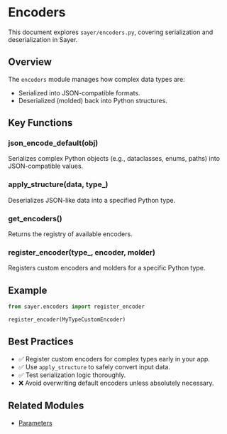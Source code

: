 # Encoders

This document explores `sayer/encoders.py`, covering serialization and deserialization in Sayer.

## Overview

The `encoders` module manages how complex data types are:

* Serialized into JSON-compatible formats.
* Deserialized (molded) back into Python structures.

## Key Functions

### json_encode_default(obj)

Serializes complex Python objects (e.g., dataclasses, enums, paths) into JSON-compatible values.

### apply_structure(data, type_)

Deserializes JSON-like data into a specified Python type.

### get_encoders()

Returns the registry of available encoders.

### register_encoder(type_, encoder, molder)

Registers custom encoders and molders for a specific Python type.

## Example

```python
from sayer.encoders import register_encoder

register_encoder(MyTypeCustomEncoder)
```

## Best Practices

* ✅ Register custom encoders for complex types early in your app.
* ✅ Use `apply_structure` to safely convert input data.
* ✅ Test serialization logic thoroughly.
* ❌ Avoid overwriting default encoders unless absolutely necessary.

## Related Modules

* [Parameters](./params.md)
